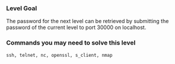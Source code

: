 ### Level Goal

The password for the next level can be retrieved by submitting the password of the current level to port 30000 on localhost.

### Commands you may need to solve this level

`ssh, telnet, nc, openssl, s_client, nmap`